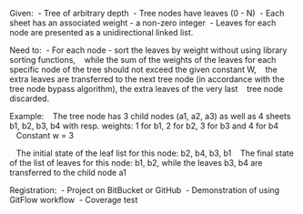 Given:
 - Tree of arbitrary depth
 - Tree nodes have leaves (0 - N)
 - Each sheet has an associated weight - a non-zero integer
 - Leaves for each node are presented as a unidirectional linked list.

Need to:
 - For each node - sort the leaves by weight without using library sorting functions,
   while the sum of the weights of the leaves for each specific node of the tree should not exceed the given constant W,
   the extra leaves are transferred to the next tree node (in accordance with the tree node bypass algorithm), the extra leaves of the very last
   tree node discarded.

Example:
   The tree node has 3 child nodes (a1, a2, a3) as well as 4 sheets b1, b2, b3, b4 with resp. weights: 1 for b1, 2 for b2, 3 for b3 and 4 for b4
   Constant w = 3

   The initial state of the leaf list for this node: b2, b4, b3, b1
   The final state of the list of leaves for this node: b1, b2, while the leaves b3, b4 are transferred to the child node a1

Registration:
 - Project on BitBucket or GitHub
 - Demonstration of using GitFlow workflow
 - Coverage test